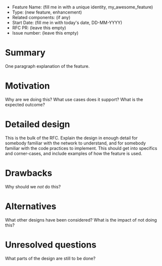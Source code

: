 - Feature Name: (fill me in with a unique identity, my_awesome_feature)
- Type: (new feature, enhancement)
- Related components: (if any)
- Start Date: (fill me in with today's date, DD-MM-YYYY)
- RFC PR: (leave this empty)
- Issue number: (leave this empty)

# Summary

One paragraph explanation of the feature.

# Motivation

Why are we doing this? What use cases does it support? What is the expected outcome?

# Detailed design

This is the bulk of the RFC. Explain the design in enough detail for somebody familiar
with the network to understand, and for somebody familiar with the code practices to implement.
This should get into specifics and corner-cases, and include examples of how the feature is used.

# Drawbacks

Why should we *not* do this?

# Alternatives

What other designs have been considered? What is the impact of not doing this?

# Unresolved questions

What parts of the design are still to be done?
